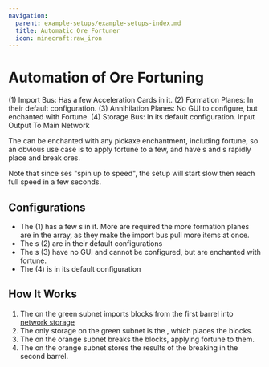 ```yaml
---
navigation:
  parent: example-setups/example-setups-index.md
  title: Automatic Ore Fortuner
  icon: minecraft:raw_iron
---
```


# Automation of Ore Fortuning

<GameScene zoom="6">
  <ImportStructure src="../assets/assemblies/ore_fortuner.snbt" />

  <BoxAnnotation color="#dddddd" x1="2.7" x2="3" y1="0" y2="1" z1="2" z2="3">
        (1) Import Bus: Has a few Acceleration Cards in it.
  </BoxAnnotation>

  <BoxAnnotation color="#dddddd" x1="0" x2="2" y1="0" y2="1" z1="2" z2="2.3">
        (2) Formation Planes: In their default configuration.
  </BoxAnnotation>

  <BoxAnnotation color="#dddddd" x1="0" x2="2" y1="0" y2="1" z1="0.7" z2="1">
        (3) Annihilation Planes: No GUI to configure, but enchanted with Fortune.
  </BoxAnnotation>

  <BoxAnnotation color="#dddddd" x1="2.7" x2="3" y1="0" y2="1" z1="0" z2="1">
        (4) Storage Bus: In its default configuration.
  </BoxAnnotation>

<DiamondAnnotation x="3.5" y="0.5" z="2.5" color="#00ff00">
        Input
    </DiamondAnnotation>

<DiamondAnnotation x="3.5" y="0.5" z="0.5" color="#00ff00">
        Output
    </DiamondAnnotation>

<DiamondAnnotation x="4" y="0.5" z="1.5" color="#00ff00">
        To Main Network
    </DiamondAnnotation>

  <IsometricCamera yaw="195" pitch="30" />
</GameScene>

The <ItemLink id="annihilation_plane" /> can be enchanted with any pickaxe enchantment, including fortune, so an obvious use case is to
apply fortune to a few, and have <ItemLink id="formation_plane" />s and <ItemLink id="annihilation_plane" />s rapidly place and
break ores.

Note that since <ItemLink id="import_bus" />ses "spin up to speed", the setup will start slow then reach full speed in a few seconds.

## Configurations

*   The <ItemLink id="import_bus" /> (1) has a few <ItemLink id="speed_card" />s in it. More are required the more formation planes
    are in the array, as they make the import bus pull more items at once.
*   The <ItemLink id="formation_plane" />s (2) are in their default configurations
*   The <ItemLink id="annihilation_plane" />s (3) have no GUI and cannot be configured, but are enchanted with fortune.
*   The <ItemLink id="storage_bus" /> (4) is in its default configuration

## How It Works

1.  The <ItemLink id="import_bus" /> on the green subnet imports blocks from the first barrel into [network storage](../ae2-mechanics/import-export-storage.md)
2.  The only storage on the green subnet is the <ItemLink id="formation_plane" />, which places the blocks.
3.  The <ItemLink id="annihilation_plane" /> on the orange subnet breaks the blocks, applying fortune to them.
4.  The <ItemLink id="storage_bus" /> on the orange subnet stores the results of the breaking in the second barrel.
